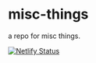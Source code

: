 # misc-things
a repo for misc things.

[![Netlify Status](https://api.netlify.com/api/v1/badges/276f8b66-6066-4141-bd58-9f1a1633c5c2/deploy-status)](https://app.netlify.com/sites/misc-things/deploys)
